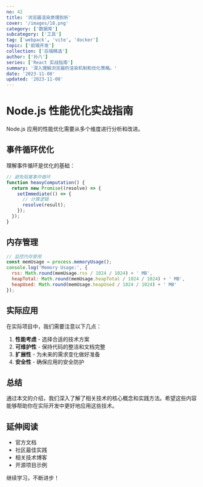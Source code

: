 ```yaml
---
no: 42
title: '浏览器渲染原理剖析'
cover: '/images/18.png'
category: ['数据库']
subcategory: ['工具']
tag: ['webpack', 'vite', 'docker']
topic: ['前端开发']
collection: ['后端精选']
author: ['孙八']
series: ['React 实战指南']
summary: '深入理解浏览器的渲染机制和优化策略。'
date: '2023-11-08'
updated: '2023-11-08'
---
```


# Node.js 性能优化实战指南

Node.js 应用的性能优化需要从多个维度进行分析和改进。

## 事件循环优化

理解事件循环是优化的基础：

```javascript
// 避免阻塞事件循环
function heavyComputation() {
  return new Promise((resolve) => {
    setImmediate(() => {
      // 计算逻辑
      resolve(result);
    });
  });
}
```

## 内存管理

```javascript
// 监控内存使用
const memUsage = process.memoryUsage();
console.log('Memory Usage:', {
  rss: Math.round(memUsage.rss / 1024 / 1024) + ' MB',
  heapTotal: Math.round(memUsage.heapTotal / 1024 / 1024) + ' MB',
  heapUsed: Math.round(memUsage.heapUsed / 1024 / 1024) + ' MB'
});
```

## 实际应用

在实际项目中，我们需要注意以下几点：

1. **性能考虑** - 选择合适的技术方案
2. **可维护性** - 保持代码的整洁和文档完整
3. **扩展性** - 为未来的需求变化做好准备
4. **安全性** - 确保应用的安全防护

## 总结

通过本文的介绍，我们深入了解了相关技术的核心概念和实践方法。希望这些内容能够帮助你在实际开发中更好地应用这些技术。

## 延伸阅读

- 官方文档
- 社区最佳实践
- 相关技术博客
- 开源项目示例

继续学习，不断进步！